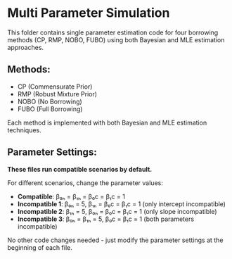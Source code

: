 # Multi Parameter Simulation

This folder contains single parameter estimation code for four borrowing methods (CP, RMP, NOBO, FUBO) using both Bayesian and MLE estimation approaches.

## Methods:
- CP (Commensurate Prior)
- RMP (Robust Mixture Prior) 
- NOBO (No Borrowing)
- FUBO (Full Borrowing)

Each method is implemented with both Bayesian and MLE estimation techniques.

## Parameter Settings:
**These files run compatible scenarios by default.**

For different scenarios, change the parameter values:
- **Compatible**: β₀ₕ = β₁ₕ = β₀c = β₁c = 1  
- **Incompatible 1**: β₀ₕ = 5, β₁ₕ = β₀c = β₁c = 1 (only intercept incompatible)
- **Incompatible 2**: β₁ₕ = 5, β₀ₕ = β₀c = β₁c = 1 (only slope incompatible)  
- **Incompatible 3**: β₀ₕ = β₁ₕ = 5, β₀c = β₁c = 1 (both parameters incompatible)

No other code changes needed - just modify the parameter settings at the beginning of each file.
